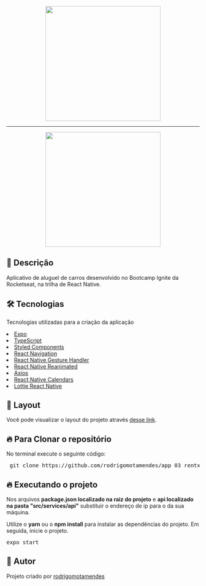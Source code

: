 <p align="center">
  <img src="https://i.imgur.com/KjmzIID.png" width="300">
</p>

<hr size="2" width="100%" align="center" noshade>

  <p align="center">
   <img src="assets/rentX.gif" width="300">
  </p>

<h2>🚀 Descrição</h2>

  <p>Aplicativo de aluguel de carros desenvolvido no Bootcamp Ignite da Rocketseat, na trilha de React Native.</p>

<h2>🛠 Tecnologias</h2>

<p> Tecnologias utilizadas para a criação da aplicação</p>

<u>
 <li>
  <a href='https://expo.dev/' target="_blank" rel="nofollow">Expo</a>
 </li>
 <li>
  <a href='https://www.typescriptlang.org/' target="_blank" rel="nofollow">TypeScript</a>
 </li>
 <li>
  <a href='https://styled-components.com/' target="_blank" rel="nofollow">Styled Components</a>
 </li>
 <li>
  <a href='https://reactnavigation.org/' target="_blank" rel="nofollow">React Navigation</a>
 </li>
 <li>
  <a href='https://docs.swmansion.com/react-native-gesture-handler/' target="_blank" rel="nofollow">React Native Gesture Handler</a>
 </li>
 <li>
  <a href='https://docs.swmansion.com/react-native-reanimated/' target="_blank" rel="nofollow">React Native Reanimated</a>
 </li>
 <li>
  <a href='https://github.com/axios/axios' target="_blank" rel="nofollow">Axios</a>
 </li>
 <li>
  <a href='https://github.com/wix/react-native-calendars' target="_blank" rel="nofollow">React Native Calendars</a>
 </li>
 <li>
  <a href='https://github.com/lottie-react-native/lottie-react-native' target="_blank" rel="nofollow">Lottie React Native</a>
 </li>
</u>

<h2>🔖 Layout</h2>

Você pode visualizar o layout do projeto através [desse link](https://www.figma.com/file/VrlBE1MjvDv0vq3gCvwvGE/RentX-Ignite?node-id=0%3A1).

<h2>🔥 Para Clonar o repositório</h2>

<p>No terminal execute o seguinte código: </p>

<div class="highlight highlight-source-shell">
 <pre>
 git clone https://github.com/rodrigomotamendes/app_03_rentx_ignite_rn
</pre>

</div>

<h2>🔥 Executando o projeto</h2>

<p>Nos arquivos <b>package.json localizado na raiz do projeto</b> e <b>api localizado na pasta "src/services/api"</b>
substituir o endereço de ip para o da sua máquina. </p>

<p>Utilize o <b>yarn</b> ou o <b>npm install</b> para instalar as dependências do projeto.
Em seguida, inicie o projeto. </p>

<div class="highlight highlight-source-shell">
<pre>
expo start
</pre>
</div>

<h2>💜 Autor</h2>

<p>Projeto criado por <a href='https://www.linkedin.com/in/rodrigo-mota-mendes/' rel="nofollow">rodrigomotamendes</a></p>
